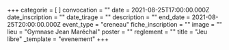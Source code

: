 +++
categorie = [ ]
convocation = ""
date = 2021-08-25T17:00:00.000Z
date_inscription = ""
date_tirage = ""
description = ""
end_date = 2021-08-25T20:00:00.000Z
event_type = "creneau"
fiche_inscription = ""
image = ""
lieu = "Gymnase Jean Maréchal"
poster = ""
reglement = ""
title = "Jeu libre"
_template = "evenement"
+++


